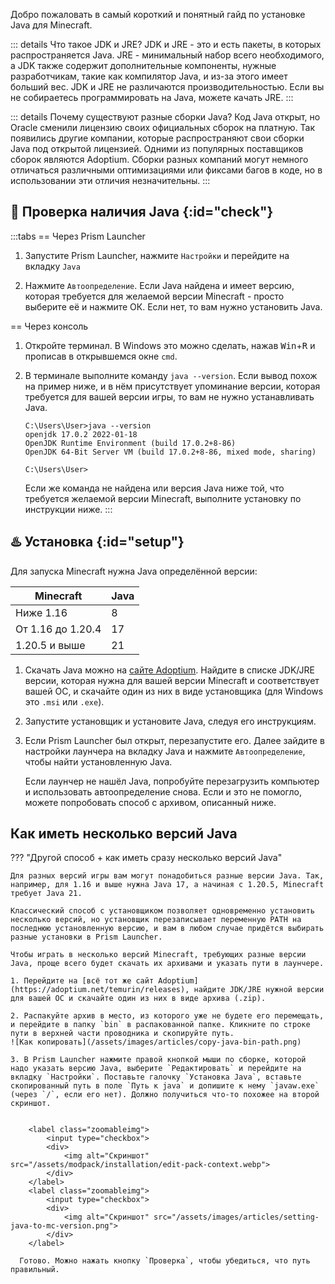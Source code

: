 Добро пожаловать в самый короткий и понятный гайд по установке Java для Minecraft.


::: details Что такое JDK и JRE?
JDK и JRE - это и есть пакеты, в которых распространяется Java. JRE - минимальный набор всего необходимого, а JDK также содержит дополнительные компоненты, нужные разработчикам, такие как компилятор Java, и из-за этого имеет больший вес. JDK и JRE не различаются производительностью. Если вы не собираетесь программировать на Java, можете качать JRE.
:::

::: details Почему существуют разные сборки Java?
Код Java открыт, но Oracle сменили лицензию своих официальных сборок на платную. Так появились другие компании, которые распространяют свои сборки Java под открытой лицензией. Одними из популярных поставщиков сборок являются Adoptium. Сборки разных компаний могут немного отличаться различными оптимизациями или фиксами багов в коде, но в использовании эти отличия незначительны.
:::

## 👀 Проверка наличия Java {:id="check"}

:::tabs
== Через Prism Launcher

1. Запустите Prism Launcher, нажмите `Настройки` и перейдите на вкладку `Java`

2. Нажмите `Автоопределение`. Если Java найдена и имеет версию, которая требуется для желаемой версии Minecraft - просто выберите её и нажмите ОК. Если нет, то вам нужно установить Java.

== Через консоль

1. Откройте терминал. В Windows это можно сделать, нажав <kbd>Win</kbd>+<kbd>R</kbd> и прописав в открывшемся окне `cmd`.

2. В терминале выполните команду `java --version`. Если вывод похож на пример ниже, и в нём присутствует упоминание версии, которая требуется для вашей версии игры, то вам не нужно устанавливать Java. 
    ```
    C:\Users\User>java --version
    openjdk 17.0.2 2022-01-18
    OpenJDK Runtime Environment (build 17.0.2+8-86)
    OpenJDK 64-Bit Server VM (build 17.0.2+8-86, mixed mode, sharing)

    C:\Users\User>
    ```

    Если же команда не найдена или версия Java ниже той, что требуется желаемой версии Minecraft, выполните установку по инструкции ниже.
:::

## ♨️ Установка {:id="setup"}

Для запуска Minecraft нужна Java определённой версии: 

| Minecraft           | Java  | 
|---------------------|-------|
| Ниже 1.16           | 8     | 
| От 1.16 до 1.20.4   | 17    |
| 1.20.5 и выше       | 21    |

  1. Скачать Java можно на [сайте Adoptium](https://adoptium.net/temurin/releases). Найдите в списке JDK/JRE версии, которая нужна для вашей версии Minecraft и соответствует вашей ОС, и скачайте один из них в виде установщика (для Windows это `.msi` или `.exe`).
      
  2. Запустите установщик и установите Java, следуя его инструкциям.

  3. Если Prism Launcher был открыт, перезапустите его. Далее зайдите в настройки лаунчера на вкладку Java и нажмите `Автоопределение`, чтобы найти установленную Java. 

      Если лаунчер не нашёл Java, попробуйте перезагрузить компьютер и использовать автоопределение снова. Если и это не помогло, можете попробовать способ с архивом, описанный ниже.

## Как иметь несколько версий Java

??? "Другой способ + как иметь сразу несколько версий Java"

    Для разных версий игры вам могут понадобиться разные версии Java. Так, например, для 1.16 и выше нужна Java 17, а начиная с 1.20.5, Minecraft требует Java 21. 
    
    Классический способ с установщиком позволяет одновременно установить несколько версий, но установщик перезаписывает переменную PATH на последнюю установленную версию, и вам в любом случае придётся выбирать разные установки в Prism Launcher.

    Чтобы играть в несколько версий Minecraft, требующих разные версии Java, проще всего будет скачать их архивами и указать пути в лаунчере.

    1. Перейдите на [всё тот же сайт Adoptium](https://adoptium.net/temurin/releases), найдите JDK/JRE нужной версии для вашей ОС и скачайте один из них в виде архива (.zip).
        
    2. Распакуйте архив в место, из которого уже не будете его перемещать, и перейдите в папку `bin` в распакованной папке. Кликните по строке пути в верхней части проводника и скопируйте путь.
    ![Как копировать](/assets/images/articles/copy-java-bin-path.png)

    3. В Prism Launcher нажмите правой кнопкой мыши по сборке, которой надо указать версию Java, выберите `Редактировать` и перейдите на вкладку `Настройки`. Поставьте галочку `Установка Java`, вставьте скопированный путь в поле `Путь к java` и допишите к нему `javaw.exe` (через `/`, если его нет). Должно получиться что-то похожее на второй скриншот.


        <label class="zoomableimg">
            <input type="checkbox">
            <div>
                <img alt="Скриншот" src="/assets/modpack/installation/edit-pack-context.webp">
            </div>
        </label>
        <label class="zoomableimg">
            <input type="checkbox">
            <div>
                <img alt="Скриншот" src="/assets/images/articles/setting-java-to-mc-version.png">
            </div>
        </label>

      Готово. Можно нажать кнопку `Проверка`, чтобы убедиться, что путь правильный.

	   
